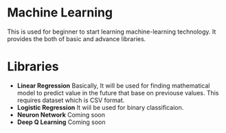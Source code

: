 # Machine Learning
  This is used for beginner to start learning machine-learning technology. It provides the both of basic and advance libraries.

# Libraries
  - __Linear Regression__
    Basically, It will be used for finding mathematical model to predict value in the future that base on previouse values. This requires dataset which is CSV format.
  - __Logistic Regression__
    It wiil be used for binary classificaion. 
  - __Neuron Network__
    Coming soon
  - __Deep Q Learning__
    Coming soon
